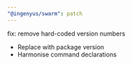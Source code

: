 ```yaml
---
"@ingenyus/swarm": patch
---
```


fix: remove hard-coded version numbers

- Replace with package version
- Harmonise command declarations
